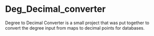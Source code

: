 # Deg_Decimal_converter
Degree to Decimal Converter is a small project that was put together to convert the degree input from maps to decimal points for databases.
